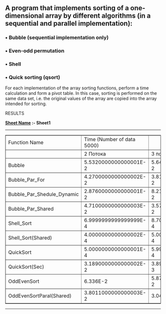 
## **A program that implements sorting of a one-dimensional array by different algorithms (in a sequential and parallel implementation):**
### • Bubble (sequential implementation only)
### • Even-odd permutation
### • Shell
### • Quick sorting (qsort)
For each implementation of the array sorting functions, perform a time calculation and form a pivot table. In this case, sorting is performed on the same data set, i.e. the original values of the array are copied into the array intended for sorting.


RESULTS
<!DOCTYPE html>
<html>
	<head>
		<meta charset="UTF-8">
		</head>
		<body>
			<b>
				<u>Sheet Name</u> :- Sheet1
			</b>
			<hr>
				<table cellspacing=0 border=1>
					<tr>
						<td style=min-width:50px>Function Name</td>
						<td style=min-width:50px>Time (Number of data 5000)</td>
						<td style=min-width:50px></td>
						<td style=min-width:50px></td>
						<td style=min-width:50px>Time (Number of data 6000)</td>
						<td style=min-width:50px></td>
						<td style=min-width:50px></td>
						<td style=min-width:50px>Time (Number of data 8000)</td>
						<td style=min-width:50px></td>
						<td style=min-width:50px></td>
						<td style=min-width:50px>Data Number 5000</td>
						<td style=min-width:50px>Data Number 6000</td>
						<td style=min-width:50px>Data Number 8000</td>
					</tr>
					<tr>
						<td style=min-width:50px></td>
						<td style=min-width:50px> 2 Потока</td>
						<td style=min-width:50px>3 потока</td>
						<td style=min-width:50px>4 потока</td>
						<td style=min-width:50px> 2 Потока</td>
						<td style=min-width:50px>3 потока</td>
						<td style=min-width:50px>4 потока</td>
						<td style=min-width:50px> 2 Потока</td>
						<td style=min-width:50px>3 потока</td>
						<td style=min-width:50px>4 потока</td>
						<td style=min-width:50px>1 поток</td>
						<td style=min-width:50px>1 поток</td>
						<td style=min-width:50px>1 поток</td>
					</tr>
					<tr>
						<td style=min-width:50px>Bubble</td>
						<td style=min-width:50px>5.5320000000000001E-2</td>
						<td style=min-width:50px>5.6439999999999997E-2</td>
						<td style=min-width:50px>5.602E-2</td>
						<td style=min-width:50px>7.8923999999999994E-2</td>
						<td style=min-width:50px>8.2199999999999995E-2</td>
						<td style=min-width:50px>8.1729999999999997E-2</td>
						<td style=min-width:50px>0.142045</td>
						<td style=min-width:50px>1.4120000000000001E-2</td>
						<td style=min-width:50px>0.14130000000000001</td>
						<td style=min-width:50px>5.8819999999999997E-2</td>
						<td style=min-width:50px>8.1699999999999995E-2</td>
						<td style=min-width:50px>0.14319999999999999</td>
					</tr>
					<tr>
						<td style=min-width:50px>Bubble_Par_For</td>
						<td style=min-width:50px>4.2700000000000002E-2</td>
						<td style=min-width:50px>3.8100000000000002E-2</td>
						<td style=min-width:50px>3.4840000000000003E-2</td>
						<td style=min-width:50px>6.1058000000000001E-2</td>
						<td style=min-width:50px>5.169E-2</td>
						<td style=min-width:50px>4.5469999999999997E-2</td>
						<td style=min-width:50px>0.1124</td>
						<td style=min-width:50px>9.7780000000000006E-2</td>
						<td style=min-width:50px>9.4200000000000006E-2</td>
						<td style=min-width:50px></td>
						<td style=min-width:50px></td>
						<td style=min-width:50px></td>
					</tr>
					<tr>
						<td style=min-width:50px>Bubble_Par_Shedule_Dynamic</td>
						<td style=min-width:50px>2.8760000000000001E-2</td>
						<td style=min-width:50px>8.2199999999999995E-2</td>
						<td style=min-width:50px>2.3959999999999999E-2</td>
						<td style=min-width:50px>4.0871999999999999E-2</td>
						<td style=min-width:50px>3.6900000000000002E-2</td>
						<td style=min-width:50px>3.4200000000000001E-2</td>
						<td style=min-width:50px>7.4200000000000002E-2</td>
						<td style=min-width:50px>6.5199999999999994E-2</td>
						<td style=min-width:50px>6.4100000000000004E-2</td>
						<td style=min-width:50px></td>
						<td style=min-width:50px></td>
						<td style=min-width:50px></td>
					</tr>
					<tr>
						<td style=min-width:50px>Bubble_Par_Shared</td>
						<td style=min-width:50px>4.7100000000000003E-2</td>
						<td style=min-width:50px>3.5700000000000003E-2</td>
						<td style=min-width:50px>3.5409999999999997E-2</td>
						<td style=min-width:50px>6.1691999999999997E-2</td>
						<td style=min-width:50px>5.9200000000000003E-2</td>
						<td style=min-width:50px>5.1799999999999999E-2</td>
						<td style=min-width:50px>0.1081</td>
						<td style=min-width:50px>0.10549</td>
						<td style=min-width:50px>8.5000000000000006E-2</td>
						<td style=min-width:50px></td>
						<td style=min-width:50px></td>
						<td style=min-width:50px></td>
					</tr>
					<tr>
						<td style=min-width:50px>Shell_Sort</td>
						<td style=min-width:50px>6.9999999999999999E-4</td>
						<td style=min-width:50px>8.7000000000000001E-4</td>
						<td style=min-width:50px>8.5999999999999998E-4</td>
						<td style=min-width:50px>8.0099999999999995E-4</td>
						<td style=min-width:50px>1.1199999999999999E-3</td>
						<td style=min-width:50px>1.1000000000000001E-3</td>
						<td style=min-width:50px>1.1000000000000001E-3</td>
						<td style=min-width:50px>1.2800000000000001E-3</td>
						<td style=min-width:50px>1.5E-3</td>
						<td style=min-width:50px></td>
						<td style=min-width:50px></td>
						<td style=min-width:50px></td>
					</tr>
					<tr>
						<td style=min-width:50px>Shell_Sort(Shared)</td>
						<td style=min-width:50px>4.0000000000000002E-4</td>
						<td style=min-width:50px>5.0000000000000001E-4</td>
						<td style=min-width:50px>4.6799999999999999E-4</td>
						<td style=min-width:50px>7.2199999999999999E-4</td>
						<td style=min-width:50px>5.9999999999999995E-4</td>
						<td style=min-width:50px>5.8599999999999998E-3</td>
						<td style=min-width:50px>7.3999999999999999E-4</td>
						<td style=min-width:50px>7.2000000000000005E-4</td>
						<td style=min-width:50px>6.8999999999999997E-4</td>
						<td style=min-width:50px></td>
						<td style=min-width:50px></td>
						<td style=min-width:50px></td>
					</tr>
					<tr>
						<td style=min-width:50px> QuickSort</td>
						<td style=min-width:50px>5.0000000000000001E-4</td>
						<td style=min-width:50px>5.9999999999999995E-4</td>
						<td style=min-width:50px>4.4999999999999999E-4</td>
						<td style=min-width:50px>6.5700000000000003E-4</td>
						<td style=min-width:50px>8.8900000000000003E-4</td>
						<td style=min-width:50px>8.8000000000000003E-4</td>
						<td style=min-width:50px>8.4000000000000003E-4</td>
						<td style=min-width:50px>9.3099999999999997E-4</td>
						<td style=min-width:50px>1.16E-3</td>
						<td style=min-width:50px></td>
						<td style=min-width:50px></td>
						<td style=min-width:50px></td>
					</tr>
					<tr>
						<td style=min-width:50px>QuickSort(Sec)</td>
						<td style=min-width:50px>3.1890000000000002E-2</td>
						<td style=min-width:50px>3.8999999999999998E-3</td>
						<td style=min-width:50px>4.241E-3</td>
						<td style=min-width:50px>3.571E-3</td>
						<td style=min-width:50px>4.4869999999999997E-3</td>
						<td style=min-width:50px>4.3E-3</td>
						<td style=min-width:50px>4.7000000000000002E-3</td>
						<td style=min-width:50px>5.5999999999999995E-4</td>
						<td style=min-width:50px>4.7999999999999996E-3</td>
						<td style=min-width:50px></td>
						<td style=min-width:50px></td>
						<td style=min-width:50px></td>
					</tr>
					<tr>
						<td style=min-width:50px>OddEvenSort</td>
						<td style=min-width:50px>6.336E-2</td>
						<td style=min-width:50px>5.8799999999999998E-2</td>
						<td style=min-width:50px>5.8400000000000001E-2</td>
						<td style=min-width:50px>8.4018999999999996E-2</td>
						<td style=min-width:50px>8.5699999999999998E-2</td>
						<td style=min-width:50px>8.43E-2</td>
						<td style=min-width:50px>0.1457</td>
						<td style=min-width:50px>0.14560000000000001</td>
						<td style=min-width:50px>0.14399999999999999</td>
						<td style=min-width:50px></td>
						<td style=min-width:50px></td>
						<td style=min-width:50px></td>
					</tr>
					<tr>
						<td style=min-width:50px>OddEvenSortParal(Shared)</td>
						<td style=min-width:50px>3.8011000000000003E-2</td>
						<td style=min-width:50px>3.0417E-2</td>
						<td style=min-width:50px>2.7689999999999999E-2</td>
						<td style=min-width:50px>4.6654000000000001E-2</td>
						<td style=min-width:50px>4.5499999999999999E-2</td>
						<td style=min-width:50px>3.9899999999999998E-2</td>
						<td style=min-width:50px>7.9899999999999999E-2</td>
						<td style=min-width:50px>7.8700000000000006E-2</td>
						<td style=min-width:50px>6.7799999999999999E-2</td>
						<td style=min-width:50px></td>
						<td style=min-width:50px></td>
						<td style=min-width:50px></td>
					</tr>
				</table>
				<hr>
				</body>
			</html>
